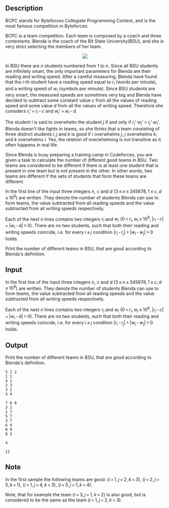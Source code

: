 ## Description

<div><p>BCPC stands for Byteforces Collegiate Programming Contest, and is the most famous competition in Byteforces.</p><p>BCPC is a team competition. Each team is composed by a coach and three contestants. Blenda is the coach of the Bit State University(BSU), and she is very strict selecting the members of her team.</p><center> <img class="tex-graphics" src="file://bvs1i7BG.png" style="max-width: 100.0%;max-height: 100.0%;"> </center><p>In BSU there are <span class="tex-span"><i>n</i></span> students numbered from 1 to <span class="tex-span"><i>n</i></span>. Since all BSU students are infinitely smart, the only important parameters for Blenda are their reading and writing speed. After a careful measuring, Blenda have found that the <span class="tex-span"><i>i</i></span>-th student have a <span class="tex-font-style-bf">reading</span> speed equal to <span class="tex-span"><i>r</i><sub class="lower-index"><i>i</i></sub></span> (words per minute), and a <span class="tex-font-style-bf">writing</span> speed of <span class="tex-span"><i>w</i><sub class="lower-index"><i>i</i></sub></span> (symbols per minute). Since BSU students are very smart, the measured speeds are sometimes very big and Blenda have decided to subtract some constant value <span class="tex-span"><i>c</i></span> from all the values of reading speed and some value <span class="tex-span"><i>d</i></span> from all the values of writing speed. Therefore she considers <span class="tex-span"><i>r</i><sub class="lower-index"><i>i</i></sub>' = <i>r</i><sub class="lower-index"><i>i</i></sub> - <i>c</i></span> and <span class="tex-span"><i>w</i><sub class="lower-index"><i>i</i></sub>' = <i>w</i><sub class="lower-index"><i>i</i></sub> - <i>d</i></span>. </p><p>The student <span class="tex-span"><i>i</i></span> is said to <span class="tex-font-style-it">overwhelm</span> the student <span class="tex-span"><i>j</i></span> if and only if <span class="tex-span"><i>r</i><sub class="lower-index"><i>i</i></sub>'·<i>w</i><sub class="lower-index"><i>j</i></sub>' &gt; <i>r</i><sub class="lower-index"><i>j</i></sub>'·<i>w</i><sub class="lower-index"><i>i</i></sub>'</span>. Blenda doesn’t like fights in teams, so she thinks that a team consisting of three distinct students <span class="tex-span"><i>i</i>, <i>j</i></span> and <span class="tex-span"><i>k</i></span> is <span class="tex-font-style-it">good</span> if <span class="tex-span"><i>i</i></span> overwhelms <span class="tex-span"><i>j</i></span>, <span class="tex-span"><i>j</i></span> overwhelms <span class="tex-span"><i>k</i></span>, and <span class="tex-span"><i>k</i></span> overwhelms <span class="tex-span"><i>i</i></span>. Yes, the relation of overwhelming is not transitive as it often happens in real life.</p><p>Since Blenda is busy preparing a training camp in Codeforces, you are given a task to calculate the number of different good teams in BSU. Two teams are considered to be different if there is at least one student that is present in one team but is not present in the other. In other words, two teams are different if the sets of students that form these teams are different.</p></div><div class="input-specification"><p>In the first line of the input three integers <span class="tex-span"><i>n</i></span>, <span class="tex-span"><i>c</i></span> and <span class="tex-span"><i>d</i></span> (<span class="tex-span">3 ≤ <i>n</i> ≤ 345678, 1 ≤ <i>c</i>, <i>d</i> ≤ 10<sup class="upper-index">9</sup></span>) are written. They denote the number of students Blenda can use to form teams, the value subtracted from all reading speeds and the value subtracted from all writing speeds respectively.</p><p>Each of the next <span class="tex-span"><i>n</i></span> lines contains two integers <span class="tex-span"><i>r</i><sub class="lower-index"><i>i</i></sub></span> and <span class="tex-span"><i>w</i><sub class="lower-index"><i>i</i></sub></span> (<span class="tex-span">0 &lt; <i>r</i><sub class="lower-index"><i>i</i></sub>, <i>w</i><sub class="lower-index"><i>i</i></sub> ≤ 10<sup class="upper-index">9</sup>, |<i>r</i><sub class="lower-index"><i>i</i></sub> - <i>c</i>| + |<i>w</i><sub class="lower-index"><i>i</i></sub> - <i>d</i>| &gt; 0</span>). There are no two students, such that both their reading and writing speeds coincide, i.e. for every <span class="tex-span"><i>i</i> ≠ <i>j</i></span> condition <span class="tex-span">|<i>r</i><sub class="lower-index"><i>i</i></sub> - <i>r</i><sub class="lower-index"><i>j</i></sub>| + |<i>w</i><sub class="lower-index"><i>i</i></sub> - <i>w</i><sub class="lower-index"><i>j</i></sub>| &gt; 0</span> holds.</p></div><div class="output-specification"><p>Print the number of different teams in BSU, that are good according to Blenda's definition.</p></div>

## Input

<p>In the first line of the input three integers <span class="tex-span"><i>n</i></span>, <span class="tex-span"><i>c</i></span> and <span class="tex-span"><i>d</i></span> (<span class="tex-span">3 ≤ <i>n</i> ≤ 345678, 1 ≤ <i>c</i>, <i>d</i> ≤ 10<sup class="upper-index">9</sup></span>) are written. They denote the number of students Blenda can use to form teams, the value subtracted from all reading speeds and the value subtracted from all writing speeds respectively.</p><p>Each of the next <span class="tex-span"><i>n</i></span> lines contains two integers <span class="tex-span"><i>r</i><sub class="lower-index"><i>i</i></sub></span> and <span class="tex-span"><i>w</i><sub class="lower-index"><i>i</i></sub></span> (<span class="tex-span">0 &lt; <i>r</i><sub class="lower-index"><i>i</i></sub>, <i>w</i><sub class="lower-index"><i>i</i></sub> ≤ 10<sup class="upper-index">9</sup>, |<i>r</i><sub class="lower-index"><i>i</i></sub> - <i>c</i>| + |<i>w</i><sub class="lower-index"><i>i</i></sub> - <i>d</i>| &gt; 0</span>). There are no two students, such that both their reading and writing speeds coincide, i.e. for every <span class="tex-span"><i>i</i> ≠ <i>j</i></span> condition <span class="tex-span">|<i>r</i><sub class="lower-index"><i>i</i></sub> - <i>r</i><sub class="lower-index"><i>j</i></sub>| + |<i>w</i><sub class="lower-index"><i>i</i></sub> - <i>w</i><sub class="lower-index"><i>j</i></sub>| &gt; 0</span> holds.</p>

## Output

<p>Print the number of different teams in BSU, that are good according to Blenda's definition.</p>





```input1
5 2 2
1 1
4 1
2 3
3 2
3 4

```




```input2
7 6 6
3 2
1 7
5 7
3 7
6 4
8 9
8 5

```




```output1
4

```




```output2
11

```



## Note

<p>In the first sample the following teams are good: <span class="tex-span">(<i>i</i> = 1, <i>j</i> = 2, <i>k</i> = 3)</span>, <span class="tex-span">(<i>i</i> = 2, <i>j</i> = 5, <i>k</i> = 1)</span>, <span class="tex-span">(<i>i</i> = 1, <i>j</i> = 4, <i>k</i> = 3)</span>, <span class="tex-span">(<i>i</i> = 5, <i>j</i> = 1, <i>k</i> = 4)</span>.</p><p>Note, that for example the team <span class="tex-span">(<i>i</i> = 3, <i>j</i> = 1, <i>k</i> = 2)</span> is also good, but is considered to be the same as the team <span class="tex-span">(<i>i</i> = 1, <i>j</i> = 2, <i>k</i> = 3)</span>.</p>

